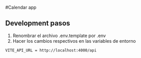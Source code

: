 #Calendar app
## Development pasos
1. Renombrar el archivo .env.template por .env
2. Hacer los cambios respectivos en las variables de entorno
```
VITE_API_URL = http://localhost:4000/api
```